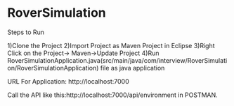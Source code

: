 # RoverSimulation


Steps to Run

1)Clone the Project
2)Import Project as Maven Project in Eclipse
3)Right Click on the Project-> Maven->Update Project
4)Run RoverSimulationApplication.java(src/main/java/com/interview/RoverSimulation/RoverSimulationApplication) file as java application

URL For Application: http://localhost:7000

Call the API like this:http://localhost:7000/api/environment in POSTMAN.

